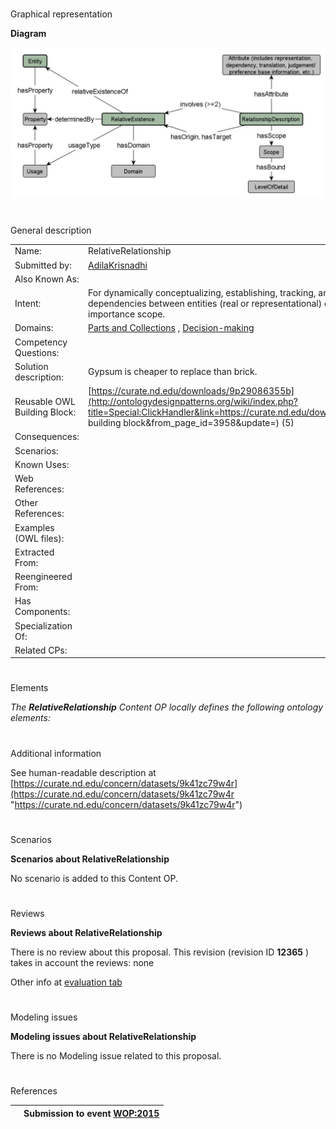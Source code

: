 # 

 Graphical representation



__Diagram__ 





[![Image:RelativeRelationshipPattern.jpg](public/images/2/27/RelativeRelationshipPattern.jpg)](../Image/RelativeRelationshipPattern.jpg "Image:RelativeRelationshipPattern.jpg")





# 

 General description




|  |  |
| --- | --- |
|  Name:  |  RelativeRelationship  |
|  Submitted by:  | [AdilaKrisnadhi](../User/AdilaKrisnadhi "User:AdilaKrisnadhi")  |
|  Also Known As:  |  |
|  Intent:  |  For dynamically conceptualizing, establishing, tracking, and updating relative relationships and dependencies between entities (real or representational) of a physical, temporal, and/or importance scope.  |
|  Domains:  | [Parts and Collections](../Community/Parts_and_Collections "Community:Parts and Collections")  , [Decision-making](../Community/Decision-making "Community:Decision-making")  |
|  Competency Questions:  |  |
|  Solution description:  |  Gypsum is cheaper to replace than brick.  |
|  Reusable OWL Building Block:  | [https://curate.nd.edu/downloads/9p29086355b](http://ontologydesignpatterns.org/wiki/index.php?title=Special:ClickHandler&link=https://curate.nd.edu/downloads/9p29086355b&message=OWL building block&from_page_id=3958&update=)  (5)  |
|  Consequences:  |  |
|  Scenarios:  |  |
|  Known Uses:  |  |
|  Web References:  |  |
|  Other References:  |  |
|  Examples (OWL files):  |  |
|  Extracted From:  |  |
|  Reengineered From:  |  |
|  Has Components:  |  |
|  Specialization Of:  |  |
|  Related CPs:  |  |



  





# 

 Elements



_The
 __RelativeRelationship__ 
 Content OP locally defines the following ontology elements:_ 




# 

 Additional information



 See human-readable description at
 [https://curate.nd.edu/concern/datasets/9k41zc79w4r](https://curate.nd.edu/concern/datasets/9k41zc79w4r "https://curate.nd.edu/concern/datasets/9k41zc79w4r") 




# 

 Scenarios




__Scenarios about RelativeRelationship__ 


 No scenario is added to this Content OP.
 




# 

 Reviews




__Reviews about RelativeRelationship__ 


 There is no review about this proposal.
This revision (revision ID
 __12365__ 
 ) takes in account the reviews: none
 



 Other info at
 [evaluation tab](http://ontologydesignpatterns.org/wiki/index.php?title=Submissions:RelativeRelationship&action=evaluation "http://ontologydesignpatterns.org/wiki/index.php?title=Submissions:RelativeRelationship&action=evaluation") 





  





# 

 Modeling issues




__Modeling issues about RelativeRelationship__ 


 There is no Modeling issue related to this proposal.
 




  





# 

 References



  






|  |  Submission to event [WOP:2015](../WOP/2015 "WOP:2015")  |
| --- | --- |